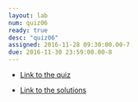 ```yaml
---
layout: lab 
num: quiz06 
ready: true
desc: "quiz06"
assigned: 2016-11-28 09:30:00.00-7
due: 2016-11-30 23:59:00.00-8
---
```


* [Link to the quiz](http://www.quia.com/quiz/6093703.html)

* [Link to the solutions](https://drive.google.com/file/d/0B__7284Jee0fTFBqQi1wYkNnTkE/view?usp=sharing)
